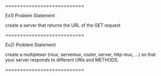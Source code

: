===========================

Ex1) Problem Statement

create a server that returns the URL of the GET request

===========================

Ex2) Problem Statement

create a multiplexer (mux, servemux, router, server, http mux, ...) so that your server responds to different URIs and METHODS.

===========================